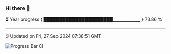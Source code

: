 ### Hi there 👋

⏳ Year progress { ██████████████████████▁▁▁▁▁▁▁▁ } 73.86 %

---

⏰ Updated on Fri, 27 Sep 2024 07:38:51 GMT

![Progress Bar CI](https://github.com/IshwaranRudhara/GIT-ACTION/workflows/Progress%20Bar%20CI/badge.svg)
